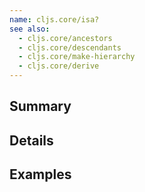 ```yaml
---
name: cljs.core/isa?
see also:
  - cljs.core/ancestors
  - cljs.core/descendants
  - cljs.core/make-hierarchy
  - cljs.core/derive
---
```


## Summary

## Details

## Examples
